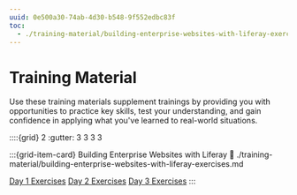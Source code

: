 ```yaml
---
uuid: 0e500a30-74ab-4d30-b548-9f552edbc83f
toc:
  - ./training-material/building-enterprise-websites-with-liferay-exercises.md
---
```


# Training Material

Use these training materials supplement trainings by providing you with opportunities to practice key skills, test your understanding, and gain confidence in applying what you've learned to real-world situations.

::::{grid} 2
:gutter: 3 3 3 3

:::{grid-item-card} Building Enterprise Websites with Liferay
:link: ./training-material/building-enterprise-websites-with-liferay-exercises.md

[Day 1 Exercises](./training-material/building-enterprise-websites-with-liferay-exercises/day-1-exercises-for-building-enterprise-websites-with-liferay.md)
[Day 2 Exercises](./training-material/building-enterprise-websites-with-liferay-exercises/day-2-exercises-for-building-enterprise-websites-with-liferay.md)
[Day 3 Exercises](./training-material/building-enterprise-websites-with-liferay-exercises/day-3-exercises-for-building-enterprise-websites-with-liferay.md)
:::
